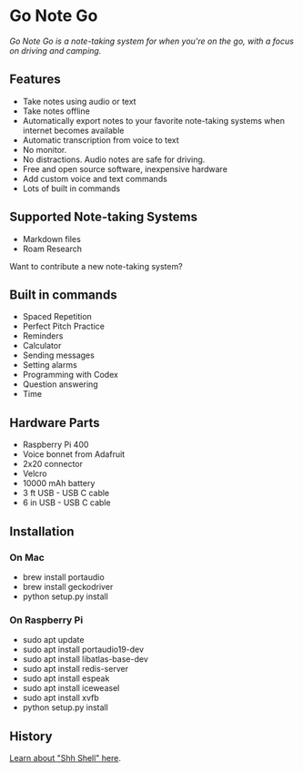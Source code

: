 # Go Note Go

_Go Note Go is a note-taking system for when you're on the go, with a focus on driving and camping._

## Features

* Take notes using audio or text
* Take notes offline
* Automatically export notes to your favorite note-taking systems when internet becomes available
* Automatic transcription from voice to text
* No monitor.
* No distractions. Audio notes are safe for driving.
* Free and open source software, inexpensive hardware
* Add custom voice and text commands
* Lots of built in commands

## Supported Note-taking Systems

* Markdown files
* Roam Research

Want to contribute a new note-taking system?

## Built in commands

* Spaced Repetition
* Perfect Pitch Practice
* Reminders
* Calculator
* Sending messages
* Setting alarms
* Programming with Codex
* Question answering
* Time

## Hardware Parts

* Raspberry Pi 400
* Voice bonnet from Adafruit
* 2x20 connector
* Velcro
* 10000 mAh battery
* 3 ft USB - USB C cable
* 6 in USB - USB C cable

## Installation

### On Mac

* brew install portaudio
* brew install geckodriver
* python setup.py install

### On Raspberry Pi

* sudo apt update
* sudo apt install portaudio19-dev
* sudo apt install libatlas-base-dev
* sudo apt install redis-server
* sudo apt install espeak
* sudo apt install iceweasel
* sudo apt install xvfb
* python setup.py install

## History

[Learn about "Shh Shell" here](https://davidbieber.com/projects/shh-shell/).
